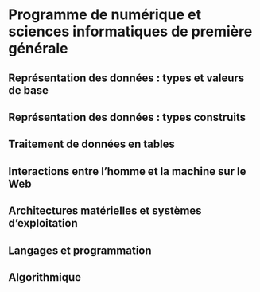 # Programme de numérique et sciences informatiques de première générale


## Représentation des données : types et valeurs de base
## Représentation des données : types construits
## Traitement de données en tables
## Interactions entre l’homme et la machine sur le Web
## Architectures matérielles et systèmes d’exploitation
## Langages et programmation
## Algorithmique

